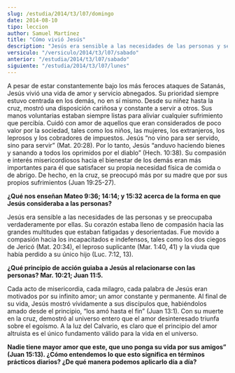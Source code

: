```yaml
---
slug: /estudia/2014/t3/l07/domingo
date: 2014-08-10
tipo: leccion
author: Samuel Martínez
title: "Cómo vivió Jesús"
description: "Jesús era sensible a las necesidades de las personas y se preocupaba verdaderamente por ellas. Su corazón estaba lleno de compasión hacia las grandes multitudes que estaban fatigadas y desorientadas. Fue movido a compasión hacia los..."
versiculo: "/versiculo/2014/t3/l07/sabado"
anterior: "/estudia/2014/t3/l07/sabado"
siguiente: "/estudia/2014/t3/l07/lunes"
---
```


A pesar de estar constantemente bajo los más feroces ataques de Satanás, Jesús vivió una vida de amor y servicio abnegados. Su prioridad siempre estuvo centrada en los demás, no en sí mismo. Desde su niñez hasta la cruz, mostró una disposición cariñosa y constante a servir a otros. Sus manos voluntarias estaban siempre listas para aliviar cualquier sufrimiento que percibía. Cuidó con amor de aquellos que eran considerados de poco valor por la sociedad, tales como los niños, las mujeres, los extranjeros, los leprosos y los cobradores de impuestos. Jesús “no vino para ser servido, sino para servir” (Mat. 20:28). Por lo tanto, Jesús “anduvo haciendo bienes y sanando a todos los oprimidos por el diablo” (Hech. 10:38). Su compasión e interés misericordiosos hacia el bienestar de los demás eran más importantes para él que satisfacer su propia necesidad física de comida o de abrigo. De hecho, en la cruz, se preocupó más por su madre que por sus propios sufrimientos (Juan 19:25-27).

**¿Qué nos enseñan Mateo 9:36; 14:14; y 15:32 acerca de la forma en que Jesús consideraba a las personas?**

Jesús era sensible a las necesidades de las personas y se preocupaba verdaderamente por ellas. Su corazón estaba lleno de compasión hacia las grandes multitudes que estaban fatigadas y desorientadas. Fue movido a compasión hacia los incapacitados e indefensos, tales como los dos ciegos de Jericó (Mat. 20:34), el leproso suplicante (Mar. 1:40, 41) y la viuda que había perdido a su único hijo (Luc. 7:12, 13).

**¿Qué principio de acción guiaba a Jesús al relacionarse con las personas? Mar. 10:21; Juan 11:5.**

Cada acto de misericordia, cada milagro, cada palabra de Jesús eran motivados por su infinito amor; un amor constante y permanente. Al final de su vida, Jesús mostró vívidamente a sus discípulos que, habiéndolos amado desde el principio, “los amó hasta el fin” (Juan 13:1). Con su muerte en la cruz, demostró al universo entero que el amor desinteresado triunfa sobre el egoísmo. A la luz del Calvario, es claro que el principio del amor altruista es el único fundamento válido para la vida en el universo.

**Nadie tiene mayor amor que este, que uno ponga su vida por sus amigos” (Juan 15:13). ¿Cómo entendemos lo que esto significa en términos prácticos diarios? ¿De qué manera podemos aplicarlo día a día?**

